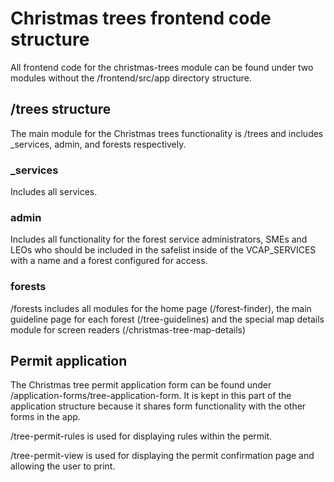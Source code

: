 # Christmas trees frontend code structure

All frontend code for the christmas-trees module can be found under two modules without the 
/frontend/src/app directory structure.  

## /trees structure
The main module for the Christmas trees functionality is /trees and includes _services,
admin, and forests respectively. 

### _services
Includes all services.

### admin
Includes all functionality for the forest service administrators, SMEs and LEOs who should
be included in the safelist inside of the VCAP_SERVICES with a name and a forest configured
for access.

### forests
/forests includes all modules for the home page (/forest-finder), the main guideline page for each forest
(/tree-guidelines) and the special map details module for screen readers (/christmas-tree-map-details)

## Permit application
The Christmas tree permit application form can be found under /application-forms/tree-application-form.
It is kept in this part of the application structure because it shares form functionality with
the other forms in the app.

/tree-permit-rules is used for displaying rules within the permit.

/tree-permit-view is used for displaying the permit confirmation page and allowing the user to print.


